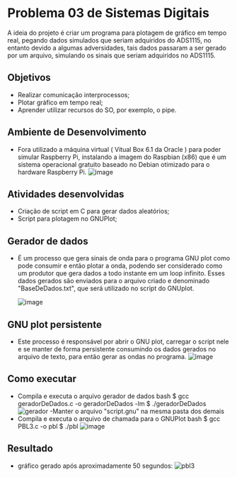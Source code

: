 # Problema 03 de Sistemas Digitais
A ideia do projeto é criar um programa para plotagem de gráfico em tempo real, pegando dados simulados que seriam adquiridos do ADS1115,
no entanto devido a algumas adversidades, tais dados passaram a ser gerado por um arquivo, simulando os sinais que seriam adquiridos no ADS1115.

## Objetivos 
- Realizar comunicação interprocessos;
- Plotar gráfico em tempo real;
- Aprender utilizar recursos do SO, por exemplo, o pipe.

## Ambiente de Desenvolvimento
- Fora utilizado a máquina virtual ( Vitual Box 6.1 da Oracle ) para poder simular Raspberry Pi, instalando a imagem do Raspbian (x86) que é um sistema operacional gratuito baseado no Debian otimizado para o hardware Raspberry Pi.
![image](https://user-images.githubusercontent.com/43974566/79157620-4a70af80-7dab-11ea-8846-01b8e982bc96.png)

## Atividades desenvolvidas 
- Criação de script em C para gerar dados aleatórios;
- Script para plotagem no GNUPlot;

## Gerador de dados
- É um processo que gera sinais de onda para o programa GNU plot como pode consumir e então plotar a onda, podendo ser considerado como um produtor que gera dados a todo instante em um loop infinito. Esses dados gerados são enviados para o arquivo criado e denominado "BaseDeDados.txt", que será utilizado no script do GNUplot.

  ![image](https://user-images.githubusercontent.com/43974566/79157811-9facc100-7dab-11ea-9730-9a6f232fde88.png)

## GNU plot persistente
- Este processo é responsável por abrir o GNU plot, carregar o script nele e se manter de forma persistente consumindo os dados gerados no arquivo de texto, para então gerar as ondas no programa.
![image](https://user-images.githubusercontent.com/43974566/79157875-bd7a2600-7dab-11ea-9f00-fd300c6b0674.png)

## Como executar 
- Compila e executa o arquivo gerador de dados
bash
$ gcc geradorDeDados.c -o geradorDeDados -lm
$ ./geradorDeDados
![gerador](https://user-images.githubusercontent.com/43974566/79157156-75a6cf00-7daa-11ea-87f6-fc8a1d10a572.jpg)
-Manter o arquivo "script.gnu" na mesma pasta dos demais
- Compila e executa o arquivo de chamada para o GNUPlot
bash
$ gcc PBL3.c -o pbl
$ ./pbl
![image](https://user-images.githubusercontent.com/43974566/79157228-9bcc6f00-7daa-11ea-9543-38dfec610cd4.png)

## Resultado
- gráfico gerado após aproximadamente 50 segundos:
![pbl3](https://user-images.githubusercontent.com/43974566/79156193-d208ef00-7da8-11ea-96ed-a3811a5ff2d0.jpg)
